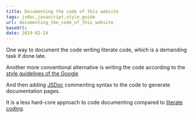 ```yaml
---
title: Documenting the code of this website
tags: jsdoc,javascript,style_guide
url: documenting_the_code_of_this_website
baseUrl: 
date: 2019-02-24
---
```

One way to document the code writing literate code, which is a demanding task if done late.

Another more conventional alternative is writing the code according to the [style guidelines of the Google](https://google.github.io/styleguide/jsguide.html)

And then adding [JSDoc](http://usejsdoc.org/) commenting syntax to the code to generate documentation pages.

It is a less hard-core approach to code documenting compared to [literate coding](https://en.wikipedia.org/wiki/Literate_programming).
